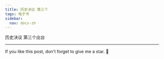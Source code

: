 ```yaml
---
title: 历史决议 第三个
tags: 电子书
sidebar:
  nav: docs-zh
---
```


历史决议 第三个出台


<!--more-->

---

If you like this post, don't forget to give me a star. :star2:

